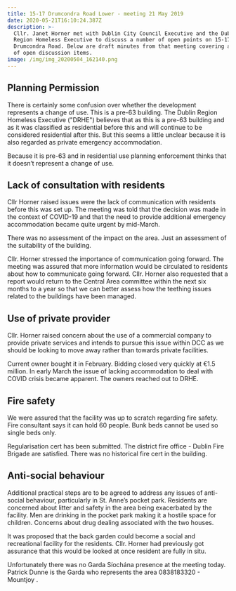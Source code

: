 ```yaml
---
title: 15-17 Drumcondra Road Lower - meeting 21 May 2019
date: 2020-05-21T16:10:24.387Z
description: >-
  Cllr. Janet Horner met with Dublin City Council Executive and the Dublin
  Region Homeless Executive to discuss a number of open points on 15-17
  Drumcondra Road. Below are draft minutes from that meeting covering a number
  of open discussion items.
image: /img/img_20200504_162140.png
---
```

## Planning Permission

There is certainly some confusion over whether the development represents a change of use. This is a pre-63 building.  The Dublin Region Homeless Executive ("DRHE") believes that as this is a pre-63 building and as it was classified as residential before this and will continue to be considered residential after this. But this seems a little unclear because it is also regarded as private emergency accommodation.

Because it is pre-63 and in residential use planning enforcement thinks that it doesn’t represent a change of use.

## Lack of consultation with residents

Cllr Horner raised issues were the lack of communication with residents before this was set up. The meeting was told that the decision was made in the context of COVID-19 and that the need to provide additional  emergency accommodation became quite urgent by mid-March.

There was no assessment of the impact on the area. Just an assessment of the suitability of the building.

Cllr. Horner stressed the importance of communication going forward. The meeting was assured that more information would be circulated to residents about how to communicate going forward.  Cllr. Horner also requested that a report would return to the Central Area committee within the next six months to a year so that we can better assess how the teething issues related to the buildings have been managed.

## Use of private provider

Cllr. Horner raised concern about the use of a commercial company to provide private services and intends to pursue this issue within DCC as we should be looking to move away rather than towards private facilities.

Current owner bought it in February.  Bidding closed very quickly at €1.5 million. In early March the issue of lacking accommodation to deal with COVID crisis became apparent. The owners reached out to DRHE.

## Fire safety

We were assured that the facility was up to scratch regarding fire safety. Fire consultant says it can hold 60 people. Bunk beds cannot be used so single beds only.

Regularisation cert has been submitted.  The district fire office - Dublin Fire Brigade are satisfied. There was no historical fire cert in the building.

## Anti-social behaviour

Additional practical steps are to be agreed to address any issues of anti-social behaviour, particularly in St. Anne’s pocket park. Residents are concerned about litter and safety in the area being exacerbated by the facility. Men are drinking in the pocket park making it a hostile space for children. Concerns about drug dealing associated with the two houses.

It was proposed that the back garden could become a social and recreational facility for the residents. Cllr. Horner had previously got assurance that this would be looked at once resident are fully in situ. 

Unfortunately there was no Garda Síochána presence at the meeting today. Patrick Dunne is the Garda who represents the area 0838183320 - Mountjoy.
